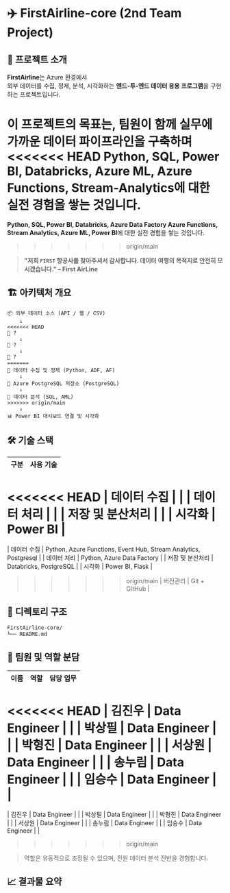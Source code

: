 # ✈️ FirstAirline-core (2nd Team Project)
## 🌊 프로젝트 소개

**FirstAirline**는 Azure 환경에서  
외부 데이터를 수집, 정제, 분석, 시각화하는 **엔드-투-엔드 데이터 응용 프로그램**을 구현하는 프로젝트입니다.

이 프로젝트의 목표는, 팀원이 함께 실무에 가까운 데이터 파이프라인을 구축하며  
<<<<<<< HEAD
Python, SQL, Power BI, Databricks, Azure ML, Azure Functions, Stream-Analytics에 대한 실전 경험을 쌓는 것입니다.
=======
**Python, SQL, Power BI, Databricks, Azure Data Factory Azure Functions, Stream Analytics, Azure ML, Power BI**에 대한 실전 경험을 쌓는 것입니다.
>>>>>>> origin/main

> **"저희 `FIRST` 항공사를 찾아주셔서 감사합니다. 데이터 여행의 목적지로 안전히 모시겠습니다." – First AirLine**


## 🏗️ 아키텍처 개요

```plaintext
📦 외부 데이터 소스 (API / 웹 / CSV)
    ↓
<<<<<<< HEAD
🐍 ?
    ↓
💾 ?
    ↓
🧠 ?
=======
🐍 데이터 수집 및 정제 (Python, ADF, AF)
    ↓
💾 Azure PostgreSQL 저장소 (PostgreSQL)
    ↓
🧠 데이터 분석 (SQL, AML) 
>>>>>>> origin/main
    ↓
📊 Power BI 대시보드 연결 및 시각화
```

## 🛠️ 기술 스택

| 구분           | 사용 기술                                       |
|----------------|------------------------------------------------|
<<<<<<< HEAD
| 데이터 수집     |     |
| 데이터 처리     |               |
| 저장 및 분산처리 |                  |
| 시각화         | Power BI                                       |
=======
| 데이터 수집     | Python, Azure Functions, Event Hub, Stream Analytics, Postgresql  |
| 데이터 처리     | Python, Azure Data Factory             |
| 저장 및 분산처리 | Databricks, PostgreSQL                |
| 시각화         | Power BI, Flask                                       |
>>>>>>> origin/main
| 버전관리       | Git + GitHub                                   |

## 📁 디렉토리 구조
``` bash
FirstAirline-core/
└── README.md
```

## 👥 팀원 및 역할 분담

| 이름 | 역할            | 담당 업무                                  |
|------|-----------------|---------------------------------------------|
<<<<<<< HEAD
| 김진우   | Data Engineer  |                   |
| 박상필   | Data Engineer   |             |
| 박형진    | Data Engineer         |                 |
| 서상원    | Data Engineer    |                      |
| 송누림    | Data Engineer         |               |
| 임승수    | Data Engineer         |                |
=======
| 김진우   | Data Engineer  |                 |
| 박상필   | Data Engineer   |              |
| 박형진    | Data Engineer         |               |
| 서상원    | Data Engineer    |                    |
| 송누림    | Data Engineer         |            |
| 임승수    | Data Engineer         |                 |
>>>>>>> origin/main

> 역할은 유동적으로 조정될 수 있으며, 전원 데이터 분석 전반을 경험합니다.


## 📈 결과물 요약


